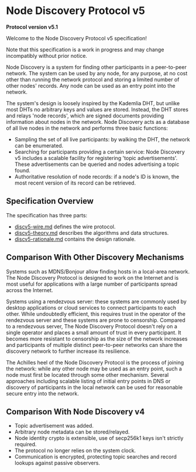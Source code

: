 # Node Discovery Protocol v5

**Protocol version v5.1**

Welcome to the Node Discovery Protocol v5 specification!

Note that this specification is a work in progress and may change incompatibly without
prior notice.

Node Discovery is a system for finding other participants in a peer-to-peer network. The
system can be used by any node, for any purpose, at no cost other than running the network
protocol and storing a limited number of other nodes' records. Any node can be used as an
entry point into the network.

The system's design is loosely inspired by the Kademlia DHT, but unlike most DHTs no
arbitrary keys and values are stored. Instead, the DHT stores and relays 'node records',
which are signed documents providing information about nodes in the network. Node
Discovery acts as a database of all live nodes in the network and performs three basic
functions:

- Sampling the set of all live participants: by walking the DHT, the network can be
  enumerated.
- Searching for participants providing a certain service: Node Discovery v5 includes a
  scalable facility for registering 'topic advertisements'. These advertisements can be
  queried and nodes advertising a topic found.
- Authoritative resolution of node records: if a node's ID is known, the most recent
  version of its record can be retrieved.

## Specification Overview

The specification has three parts:

- [discv5-wire.md] defines the wire protocol.
- [discv5-theory.md] describes the algorithms and data structures.
- [discv5-rationale.md] contains the design rationale.

## Comparison With Other Discovery Mechanisms

Systems such as MDNS/Bonjour allow finding hosts in a local-area network. The Node
Discovery Protocol is designed to work on the Internet and is most useful for applications
with a large number of participants spread across the Internet.

Systems using a rendezvous server: these systems are commonly used by desktop applications
or cloud services to connect participants to each other. While undoubtedly efficient, this
requires trust in the operator of the rendezvous server and these systems are prone to
censorship. Compared to a rendezvous server, The Node Discovery Protocol doesn't rely on a
single operator and places a small amount of trust in every participant. It becomes more
resistant to censorship as the size of the network increases and participants of multiple
distinct peer-to-peer networks can share the discovery network to further increase its
resilience.

The Achilles heel of the Node Discovery Protocol is the process of joining the network:
while any other node may be used as an entry point, such a node must first be located
through some other mechanism. Several approaches including scalable listing of initial
entry points in DNS or discovery of participants in the local network can be used for
reasonable secure entry into the network.

## Comparison With Node Discovery v4

- Topic advertisement was added.
- Arbitrary node metadata can be stored/relayed.
- Node identity crypto is extensible, use of secp256k1 keys isn't strictly required.
- The protocol no longer relies on the system clock.
- Communication is encrypted, protecting topic searches and record lookups against passive
  observers.

[discv5-wire.md]: ./discv5-wire.md
[discv5-theory.md]: ./discv5-theory.md
[discv5-rationale.md]: ./discv5-rationale.md
